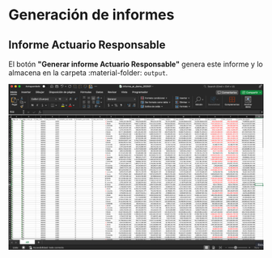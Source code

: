 # Generación de informes

## Informe Actuario Responsable

El botón **"Generar informe Actuario Responsable"** genera este informe y lo almacena en la carpeta :material-folder: `output`.

![Informe AR.](assets/informe_ar.png)
